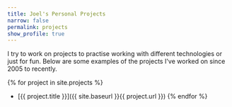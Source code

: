 ```yaml
---
title: Joel's Personal Projects
narrow: false
permalink: projects
show_profile: true
---
```


I try to work on projects to practise working with different technologies or just for fun. Below are some examples of the projects I've worked on since 2005 to recently.

{% for project in site.projects %}
- [{{ project.title }}]({{ site.baseurl }}{{ project.url }})
{% endfor %}

